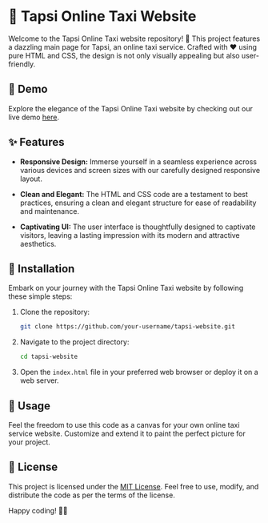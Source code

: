 # 🚖 Tapsi Online Taxi Website

Welcome to the Tapsi Online Taxi website repository! 🌟 This project features a dazzling main page for Tapsi, an online taxi service. Crafted with ❤️ using pure HTML and CSS, the design is not only visually appealing but also user-friendly.

## 🎉 Demo

Explore the elegance of the Tapsi Online Taxi website by checking out our live demo [here](#insert-link-to-demo-if-available).

## ✨ Features

- **Responsive Design:** Immerse yourself in a seamless experience across various devices and screen sizes with our carefully designed responsive layout.

- **Clean and Elegant:** The HTML and CSS code are a testament to best practices, ensuring a clean and elegant structure for ease of readability and maintenance.

- **Captivating UI:** The user interface is thoughtfully designed to captivate visitors, leaving a lasting impression with its modern and attractive aesthetics.

## 🚀 Installation

Embark on your journey with the Tapsi Online Taxi website by following these simple steps:

1. Clone the repository:

    ```bash
    git clone https://github.com/your-username/tapsi-website.git
    ```

2. Navigate to the project directory:

    ```bash
    cd tapsi-website
    ```

3. Open the `index.html` file in your preferred web browser or deploy it on a web server.

## 🌈 Usage

Feel the freedom to use this code as a canvas for your own online taxi service website. Customize and extend it to paint the perfect picture for your project.


## 📄 License

This project is licensed under the [MIT License](LICENSE). Feel free to use, modify, and distribute the code as per the terms of the license.

Happy coding! 🚕🌟
